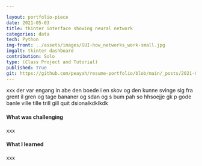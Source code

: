 ```yaml
---

layout: portfolio-piece
date: 2021-05-03
title: tkinter interface showing neural network
categories: data
tech: Python
img-front: ../assets/images/GUI-how_networks_work-small.jpg
imgalt: tkinter dashboard
contribution: Solo
type: (Class Project and Tutorial)
published: True
git: https://github.com/peayah/resume-portfolio/blob/main/_posts/2021-06-23-tkinter-gui
---
```


xxx der var engang in abe den boede i en skov og den kunne svinge sig fra grent il gren og tage bananer og sdan og s bum pah so hhsoejje gk p gode banle ville tille trill gill quit dsionalkdklkdk

#### What was challenging
xxx

#### What I learned
xxx
